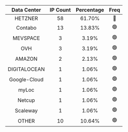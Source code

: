 | Data Center | IP Count | Percentage | Freq |
|:------------:|:--------:|:-----------:|:-----:|
| HETZNER | 58 | 61.70% | 🔴 |
| Contabo | 13 | 13.83% | 🟢 |
| MEVSPACE | 3 | 3.19% | 🟢 |
| OVH | 3 | 3.19% | 🟢 |
| AMAZON | 2 | 2.13% | 🟢 |
| DIGITALOCEAN | 1 | 1.06% | 🟢 |
| Google-Cloud | 1 | 1.06% | 🟢 |
| myLoc | 1 | 1.06% | 🟢 |
| Netcup | 1 | 1.06% | 🟢 |
| Scaleway | 1 | 1.06% | 🟢 |
| OTHER | 10 | 10.64% | 🟢 |